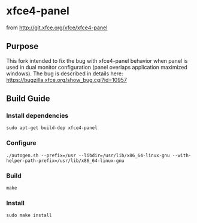 # xfce4-panel
from http://git.xfce.org/xfce/xfce4-panel

## Purpose

This fork intended to fix the bug with xfce4-panel behavior when panel is used in dual monitor configuration (panel overlaps application maximized windows). The bug is described in details here: https://bugzilla.xfce.org/show_bug.cgi?id=10957

## Build Guide

### Install dependencies
`sudo apt-get build-dep xfce4-panel`

### Configure
`./autogen.sh --prefix=/usr --libdir=/usr/lib/x86_64-linux-gnu --with-helper-path-prefix=/usr/lib/x86_64-linux-gnu`

### Build
`make`

### Install
`sudo make install`
